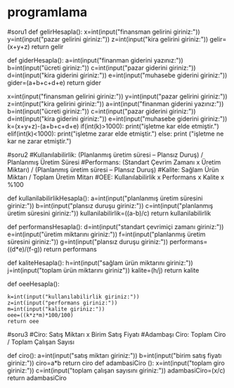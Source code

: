 # programlama
#soru1
def gelirHesapla():
 x=int(input("finansman gelirini giriniz:"))
 y=int(input("pazar gelirini giriniz:"))
 z=int(input("kira gelirini giriniz:"))
 gelir=(x+y+z)
 return gelir

def giderHesapla():
    a=int(input("finanman giderini yazınız:"))
    b=int(input("ücreti giriniz:"))
    c=int(input("pazar giderini giriniz:"))
    d=int(input("kira giderini giriniz:"))
    e=int(input("muhasebe giderini giriniz:"))
    gider=(a+b+c+d+e)
    return gider

x=int(input("finansman gelirini giriniz:"))
y=int(input("pazar gelirini giriniz:"))
z=int(input("kira gelirini giriniz:"))
a=int(input("finanman giderini yazınız:"))
b=int(input("ücreti giriniz:"))
c=int(input("pazar giderini giriniz:"))
d=int(input("kira giderini giriniz:"))
e=int(input("muhasebe giderini giriniz:"))
k=(x+y+z)-(a+b+c+d+e)
if(int(k)>1000):
     print("işletme kar elde etmiştir.")
elif(int(k)<1000):
    print("işletme zarar elde etmiştir.")
else:
    print ("işletme ne kar ne zarar etmiştir.")


#soru2
#Kullanılabilirlik: (Planlanmış üretim süresi – Plansız Duruş) / Planlanmış Üretim Süresi
#Performans: (Standart Çevrim Zamanı x Üretim Miktarı) / (Planlanmış üretim süresi – Plansız Duruş)
#Kalite: Sağlam Ürün Miktarı / Toplam Üretim Mitarı
#OEE: Kullanılabilirlik x Performans x Kalite x %100

def kullanilabilirlikHesapla():
    a=int(input("planlanmış üretim süresini giriniz:"))
    b=int(input("plansız duruşu giriniz:"))
    c=int(input("planlanmış üretim süresini giriniz:"))
    kullanilabilirlik=((a-b)/c)
    return kullanilabilirlik

def performansHesapla():
    d=int(input("standart çevrimiçi zamanı giriniz:"))
    e=int(input("üretim miktarını giriniz:"))
    f=int(input("planlanmış üretim süresini giriniz:"))
    g=int(input("plansız duruşu giriniz:"))
    performans=((d*e)/(f-g))
    return performans

def kaliteHesapla():
    h=int(input("sağlam ürün miktarını giriniz:"))
    j=int(input("toplam ürün miktarını giriniz"))
    kalite=(h/j)
    return kalite

def oeeHesapla():

    k=int(input("kullanılabilirlik giriniz:"))
    z=int(input("performans giriniz:"))
    m=int(input("kalite giriniz:"))
    oee=((k*z*m)*100/100)
    return oee


#soru3
#Ciro: Satış Miktarı x Birim Satış Fiyatı
#Adambaşı Ciro: Toplam Ciro / Toplam Çalışan Sayısı

def ciro():
    a=int(input("satış miktarı giriniz:"))
    b=int(input("birim satış fiyatı giriniz:"))
    ciro=a*b
    return ciro
def adambasiCiro ():
    x=int(input("toplam giro giriniz:"))
    c=int(input("toplam çalışan sayısını giriniz:"))
    adambasiCiro=(x/c)
    return adambasiCiro
